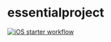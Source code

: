 # essentialproject
[![iOS starter workflow](https://github.com/rhigueraa/essentialproject/actions/workflows/ios.yml/badge.svg)](https://github.com/rhigueraa/essentialproject/actions/workflows/ios.yml)
